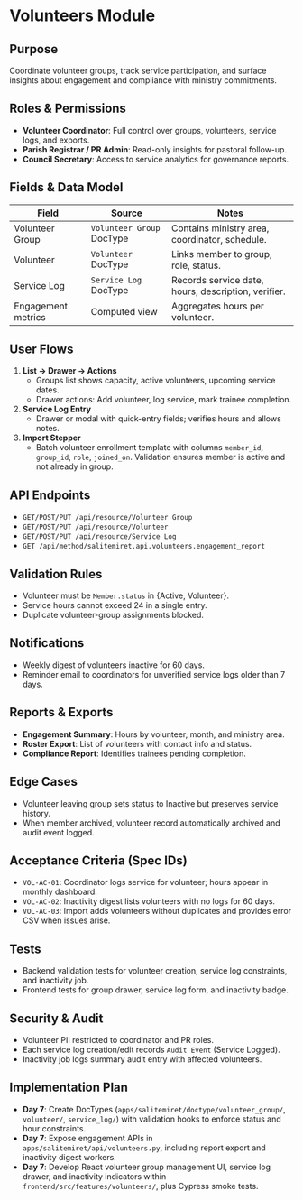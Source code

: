 # Volunteers Module

## Purpose
Coordinate volunteer groups, track service participation, and surface insights
about engagement and compliance with ministry commitments.

## Roles & Permissions
- **Volunteer Coordinator**: Full control over groups, volunteers, service logs,
  and exports.
- **Parish Registrar / PR Admin**: Read-only insights for pastoral follow-up.
- **Council Secretary**: Access to service analytics for governance reports.

## Fields & Data Model
| Field | Source | Notes |
|-------|--------|-------|
| Volunteer Group | `Volunteer Group` DocType | Contains ministry area, coordinator, schedule.
| Volunteer | `Volunteer` DocType | Links member to group, role, status.
| Service Log | `Service Log` DocType | Records service date, hours, description, verifier.
| Engagement metrics | Computed view | Aggregates hours per volunteer.

## User Flows
1. **List → Drawer → Actions**
   - Groups list shows capacity, active volunteers, upcoming service dates.
   - Drawer actions: Add volunteer, log service, mark trainee completion.
2. **Service Log Entry**
   - Drawer or modal with quick-entry fields; verifies hours and allows notes.
3. **Import Stepper**
   - Batch volunteer enrollment template with columns `member_id`, `group_id`,
     `role`, `joined_on`. Validation ensures member is active and not already in
     group.

## API Endpoints
- `GET/POST/PUT /api/resource/Volunteer Group`
- `GET/POST/PUT /api/resource/Volunteer`
- `GET/POST/PUT /api/resource/Service Log`
- `GET /api/method/salitemiret.api.volunteers.engagement_report`

## Validation Rules
- Volunteer must be `Member.status` in {Active, Volunteer}.
- Service hours cannot exceed 24 in a single entry.
- Duplicate volunteer-group assignments blocked.

## Notifications
- Weekly digest of volunteers inactive for 60 days.
- Reminder email to coordinators for unverified service logs older than 7 days.

## Reports & Exports
- **Engagement Summary**: Hours by volunteer, month, and ministry area.
- **Roster Export**: List of volunteers with contact info and status.
- **Compliance Report**: Identifies trainees pending completion.

## Edge Cases
- Volunteer leaving group sets status to Inactive but preserves service history.
- When member archived, volunteer record automatically archived and audit event
  logged.

## Acceptance Criteria (Spec IDs)
- `VOL-AC-01`: Coordinator logs service for volunteer; hours appear in monthly
  dashboard.
- `VOL-AC-02`: Inactivity digest lists volunteers with no logs for 60 days.
- `VOL-AC-03`: Import adds volunteers without duplicates and provides error CSV
  when issues arise.

## Tests
- Backend validation tests for volunteer creation, service log constraints, and
  inactivity job.
- Frontend tests for group drawer, service log form, and inactivity badge.

## Security & Audit
- Volunteer PII restricted to coordinator and PR roles.
- Each service log creation/edit records `Audit Event` (Service Logged).
- Inactivity job logs summary audit entry with affected volunteers.

## Implementation Plan
- **Day 7**: Create DocTypes (`apps/salitemiret/doctype/volunteer_group/`,
  `volunteer/`, `service_log/`) with validation hooks to enforce status and hour
  constraints.
- **Day 7**: Expose engagement APIs in `apps/salitemiret/api/volunteers.py`,
  including report export and inactivity digest workers.
- **Day 7**: Develop React volunteer group management UI, service log drawer, and
  inactivity indicators within `frontend/src/features/volunteers/`, plus Cypress
  smoke tests.
